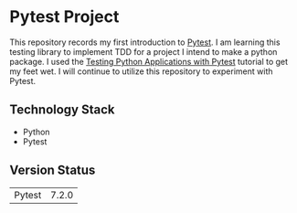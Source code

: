 # Pytest Project

This repository records my first introduction to [Pytest](https://doc.pytest.org/en/latest/contents.html). I am learning this testing library to implement TDD for a project I intend to make a python package. I used the [Testing Python Applications with Pytest](https://semaphoreci.com/community/tutorials/testing-python-applications-with-pytest) tutorial to get my feet wet. I will continue to utilize this repository to experiment with Pytest.

## Technology Stack
- Python
- Pytest

## Version Status

|                        |                      |
|------------------------|----------------------|
| Pytest         | 7.2.0 |